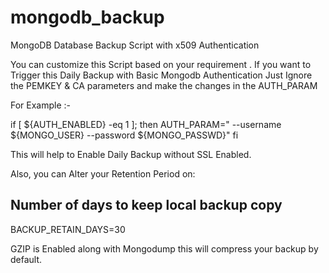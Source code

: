 # mongodb_backup
MongoDB Database Backup Script with x509 Authentication


You can customize this Script based on your requirement . If you want to Trigger this Daily Backup with Basic Mongodb Authentication
Just Ignore the PEMKEY & CA parameters and make the changes in the AUTH_PARAM 

For Example :-

if [ ${AUTH_ENABLED} -eq 1 ]; then
 AUTH_PARAM=" --username ${MONGO_USER} --password ${MONGO_PASSWD}"
fi

This will help to Enable Daily Backup without SSL Enabled.

Also, you can Alter your Retention Period on:

## Number of days to keep local backup copy
BACKUP_RETAIN_DAYS=30

GZIP is Enabled along with Mongodump this will compress your backup by default.
